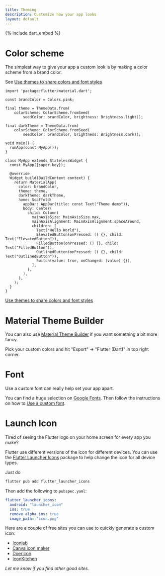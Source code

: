 ```yaml
---
title: Theming
description: Customize how your app looks
layout: default
---
```


{% include dart_embed %}

# Color scheme

The simplest way to give your app a custom look is by making a color scheme from
a brand color.

See [Use themes to share colors and font styles](https://docs.flutter.dev/cookbook/design/themes)

```run-dartpad:theme-light:mode-flutter:run-true:width-100%:height-400px
import 'package:flutter/material.dart';

const brandColor = Colors.pink;

final theme = ThemeData.from(
    colorScheme: ColorScheme.fromSeed(
        seedColor: brandColor, brightness: Brightness.light));

final darkTheme = ThemeData.from(
    colorScheme: ColorScheme.fromSeed(
        seedColor: brandColor, brightness: Brightness.dark));

void main() {
  runApp(const MyApp());
}

class MyApp extends StatelessWidget {
  const MyApp({super.key});

  @override
  Widget build(BuildContext context) {
    return MaterialApp(
      color: brandColor,
      theme: theme,
      darkTheme: darkTheme,
      home: Scaffold(
        appBar: AppBar(title: const Text("Theme demo")),
        body: Center(
          child: Column(
            mainAxisSize: MainAxisSize.max,
            mainAxisAlignment: MainAxisAlignment.spaceAround,
            children: [
              Text("Hello World"),
              ElevatedButton(onPressed: () {}, child: Text("ElevatedButton")),
              FilledButton(onPressed: () {}, child: Text("FilledButton")),
              OutlinedButton(onPressed: () {}, child: Text("OutlinedButton")),
              Switch(value: true, onChanged: (value) {}),
            ],
          ),
        ),
      ),
    );
  }
}
```

[Use themes to share colors and font
styles](https://docs.flutter.dev/cookbook/design/themes)

# Material Theme Builder

You can also use [Material Theme
Builder](https://m3.material.io/theme-builder#/custom) if you want something a
bit more fancy.

Pick your custom colors and hit "Export" -> "Flutter (Dart)" in top right
corner.

# Font

Use a custom font can really help set your app apart.

You can find a huge selection on [Google Fonts](https://fonts.google.com/).
Then follow the instructions on how to [Use a custom font](https://docs.flutter.dev/cookbook/design/fonts).

# Launch Icon

Tired of seeing the Flutter logo on your home screen for every app you make?

Flutter use different versions of the icon for different devices.
You can use the [Flutter Launcher
Icons](https://pub.dev/packages/flutter_launcher_icons) package to help change
the icon for all device types.

Just do

```sh
flutter pub add flutter_launcher_icons
```

Then add the following to `pubspec.yaml`:

```yaml
flutter_launcher_icons:
  android: "launcher_icon"
  ios: true
  remove_alpha_ios: true
  image_path: "icon.png"
```

Here are a couple of free sites you can use to quickly generate a custom icon:

- [Iconlab](https://appiconlab.com)
- [Canva icon maker](https://www.canva.com/create/icons/)
- [Doericon](https://doericon.com/)
- [IconKitchen](https://icon.kitchen)

*Let me know if you find other good sites.*